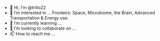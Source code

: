 - 👋 Hi, I’m @trillo22
- 👀 I’m interested in ... Fronteirs: Space, Microbiome, the Brain, Advanced Transportation & Energy use. 
- 🌱 I’m currently learning ... 
- 💞️ I’m looking to collaborate on ...
- 📫 How to reach me ... 

<!---
trillo22/trillo22 is a ✨ special ✨ repository because its `README.md` (this file) appears on your GitHub profile.
You can click the Preview link to take a look at your changes.
--->
